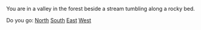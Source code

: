 You are in a valley in the forest beside a stream tumbling along a
rocky bed.

Do you go:
[North](../end_of_the_road/end_of_the_road.md)
[South](../slit/slit.md)
[East](../forest/forest.md)
[West](../forest/forest.md)
